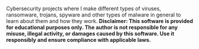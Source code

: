 Cybersecurity projects where I make different types of viruses, ransomware, trojans, spyware and other types of malware in general to learn about them and how they work.
**Disclaimer: This software is provided for educational purposes only. The author is not responsible for any misuse, illegal activity, or damages caused by this software. Use it responsibly and ensure compliance with applicable laws.**
